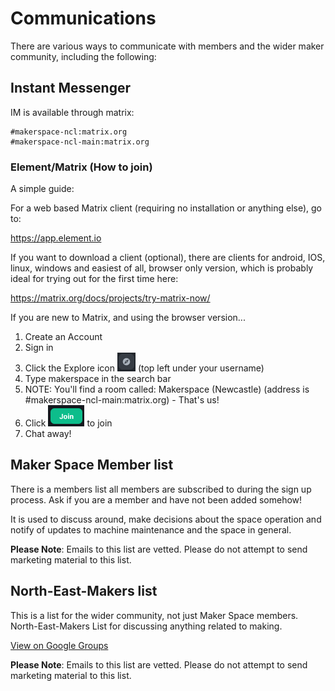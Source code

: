 # Communications

There are various ways to communicate with members and the wider maker community, including the following:

## Instant Messenger
IM is available through matrix:

```
#makerspace-ncl:matrix.org
#makerspace-ncl-main:matrix.org
```
### Element/Matrix (How to join)

A simple guide:

For a web based Matrix client (requiring no installation or anything else), go to:

<https://app.element.io>

If you want to download a client (optional), there are clients for android, IOS, linux, windows and easiest of all, browser only version, which is probably ideal for trying out for the first time here:

<https://matrix.org/docs/projects/try-matrix-now/>

If you are new to Matrix, and using the browser version...

1. Create an Account
2. Sign in
3. Click the Explore icon ![explore icon](images/explore.png) (top left under your username)
4. Type makerspace in the search bar
5. NOTE: You'll find a room called: Makerspace (Newcastle) (address is #makerspace-ncl-main:matrix.org) - That's us!
6. Click ![join image](images/join.png) to join
7. Chat away!



## Maker Space Member list
There is a members list all members are subscribed to during the sign up process.
Ask if you are a member and have not been added somehow!

It is used to discuss around, make decisions about the space operation and notify of updates to machine maintenance and the space in general.

__Please Note__: Emails to this list are vetted. Please do not attempt to send marketing material to this list.


## North-East-Makers list
This is a list for the wider community, not just Maker Space members.
North-East-Makers List for discussing anything related to making.

[View on Google Groups](https://groups.google.com/g/north-east-makers)

__Please Note__: Emails to this list are vetted. Please do not attempt to send marketing material to this list.
